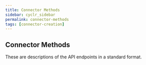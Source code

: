 ```yaml
---
title: Connector Methods
sidebar: cyclr_sidebar
permalink: connector-methods
tags: [connector-creation]
---
```


## Connector Methods

These are descriptions of the API endpoints in a standard format.

